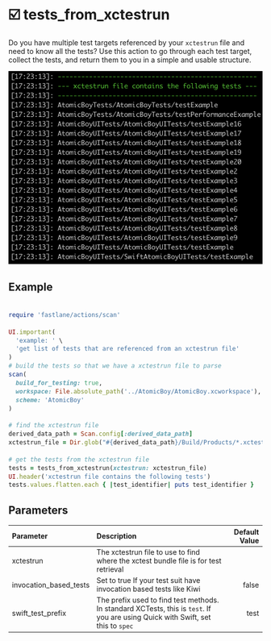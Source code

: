 
# ☑️  tests_from_xctestrun

Do you have multiple test targets referenced by your `xctestrun` file and need to know all the tests? Use this action to go through each test target, collect the tests, and return them to you in a simple and usable structure.

<center><img src="./images/xcrun_tests.png" alt="tests from xctestrun" /></center>

## Example

<!-- tests_from_xctestrun examples: begin -->

```ruby

require 'fastlane/actions/scan'

UI.important(
  'example: ' \
  'get list of tests that are referenced from an xctestrun file'
)
# build the tests so that we have a xctestrun file to parse
scan(
  build_for_testing: true,
  workspace: File.absolute_path('../AtomicBoy/AtomicBoy.xcworkspace'),
  scheme: 'AtomicBoy'
)

# find the xctestrun file
derived_data_path = Scan.config[:derived_data_path]
xctestrun_file = Dir.glob("#{derived_data_path}/Build/Products/*.xctestrun").first

# get the tests from the xctestrun file
tests = tests_from_xctestrun(xctestrun: xctestrun_file)
UI.header('xctestrun file contains the following tests')
tests.values.flatten.each { |test_identifier| puts test_identifier }

```
<!-- tests_from_xctestrun examples: end -->

## Parameters

<!-- tests_from_xctestrun parameters: begin -->
|Parameter|Description|Default Value|
|:-|:-|-:|
|xctestrun|The xctestrun file to use to find where the xctest bundle file is for test retrieval||
|invocation_based_tests|Set to true If your test suit have invocation based tests like Kiwi|false|
|swift_test_prefix|The prefix used to find test methods. In standard XCTests, this is `test`. If you are using Quick with Swift, set this to `spec`|test|
<!-- tests_from_xctestrun parameters: end -->
